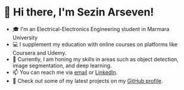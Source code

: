 # 👋  Hi there, I'm Sezin Arseven!
- 🎓 I'm an Electrical-Electronics Engineering student in Marmara University
- 💻 I supplement my education with online courses on platforms like Coursera and Udemy. 
- 🌱 Currently, I am honing my skills in areas such as object detection, image segmentation, and deep learning.
- 📫 You can reach me via [email](sezin.arseven@hotmail.com) or [LinkedIn](https://www.linkedin.com/in/sezin-arseven-98bab61b6/).
- 👀 Check out some of my latest projects on my [GitHub profile](https://github.com/sezinarseven).
